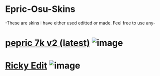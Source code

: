 # Epric-Osu-Skins
-These are skins i have either used editted or made. Feel free to use any-
# [pepric 7k v2 (latest)](https://drive.google.com/file/d/1m3tvNGnHYwDk-h4eqLEypbhLsgiIDycz/view?usp=drive_link) ![image](https://media.discordapp.net/attachments/1209935446843334727/1250073988449828974/screenshot042.png?ex=66699da0&is=66684c20&hm=134b1223ff5b24164ff3bff0e0b77c4132eb9cd6bc2cf579ec192d1f962132ba&=&format=webp&quality=lossless&width=865&height=487)

# [Ricky Edit](https://drive.google.com/file/d/1grmnvJvZ9aY91c8Jb314Hw43ucGr05dk/view?usp=drive_link) ![image](https://media.discordapp.net/attachments/1209935446843334727/1250074580626833509/screenshot043.png?ex=66699e2d&is=66684cad&hm=fc18cd49a516f35a3586e21f68d341f0e350e5b253d4631c20aab899874efafe&=&format=webp&quality=lossless&width=865&height=487)
